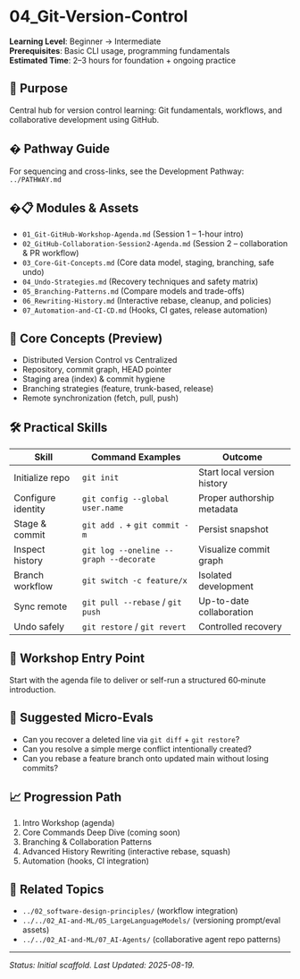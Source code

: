 # 04_Git-Version-Control

**Learning Level**: Beginner → Intermediate  
**Prerequisites**: Basic CLI usage, programming fundamentals  
**Estimated Time**: 2–3 hours for foundation + ongoing practice

## 🎯 Purpose

Central hub for version control learning: Git fundamentals, workflows, and collaborative development using GitHub.

## �️ Pathway Guide

For sequencing and cross-links, see the Development Pathway: `../PATHWAY.md`

## �📋 Modules & Assets

- `01_Git-GitHub-Workshop-Agenda.md` (Session 1 – 1-hour intro)
- `02_GitHub-Collaboration-Session2-Agenda.md` (Session 2 – collaboration & PR workflow)
- `03_Core-Git-Concepts.md` (Core data model, staging, branching, safe undo)
- `04_Undo-Strategies.md` (Recovery techniques and safety matrix)
- `05_Branching-Patterns.md` (Compare models and trade-offs)
- `06_Rewriting-History.md` (Interactive rebase, cleanup, and policies)
- `07_Automation-and-CI-CD.md` (Hooks, CI gates, release automation)

## 🧠 Core Concepts (Preview)

- Distributed Version Control vs Centralized
- Repository, commit graph, HEAD pointer
- Staging area (index) & commit hygiene
- Branching strategies (feature, trunk-based, release)
- Remote synchronization (fetch, pull, push)

## 🛠️ Practical Skills

| Skill | Command Examples | Outcome |
| ----- | ---------------- | ------- |
| Initialize repo | `git init` | Start local version history |
| Configure identity | `git config --global user.name` | Proper authorship metadata |
| Stage & commit | `git add .` + `git commit -m` | Persist snapshot |
| Inspect history | `git log --oneline --graph --decorate` | Visualize commit graph |
| Branch workflow | `git switch -c feature/x` | Isolated development |
| Sync remote | `git pull --rebase` / `git push` | Up-to-date collaboration |
| Undo safely | `git restore` / `git revert` | Controlled recovery |

## 🚀 Workshop Entry Point

Start with the agenda file to deliver or self-run a structured 60‑minute introduction.

## 🧪 Suggested Micro-Evals

- Can you recover a deleted line via `git diff` + `git restore`?
- Can you resolve a simple merge conflict intentionally created?
- Can you rebase a feature branch onto updated main without losing commits?

## 📈 Progression Path

1. Intro Workshop (agenda)
2. Core Commands Deep Dive (coming soon)
3. Branching & Collaboration Patterns
4. Advanced History Rewriting (interactive rebase, squash)
5. Automation (hooks, CI integration)

## 🔗 Related Topics

- `../02_software-design-principles/` (workflow integration)
- `../../02_AI-and-ML/05_LargeLanguageModels/` (versioning prompt/eval assets)
- `../../02_AI-and-ML/07_AI-Agents/` (collaborative agent repo patterns)

---
_Status: Initial scaffold. Last Updated: 2025-08-19._
